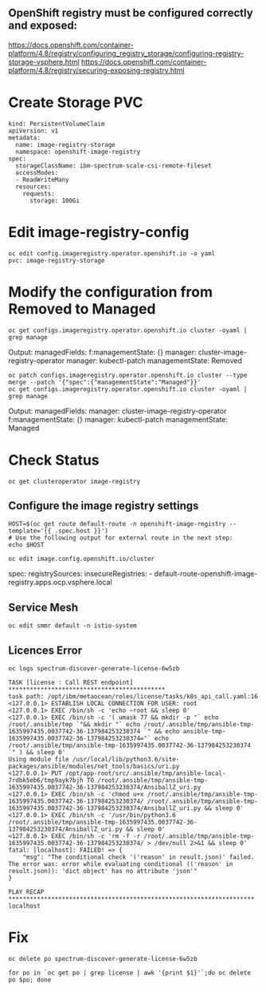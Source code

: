 
## OpenShift registry must be configured correctly and exposed:
https://docs.openshift.com/container-platform/4.8/registry/configuring_registry_storage/configuring-registry-storage-vsphere.html
https://docs.openshift.com/container-platform/4.8/registry/securing-exposing-registry.html


# Create Storage PVC
```
kind: PersistentVolumeClaim
apiVersion: v1
metadata:
  name: image-registry-storage
  namespace: openshift-image-registry
spec:
  storageClassName: ibm-spectrum-scale-csi-remote-fileset
  accessModes:
  - ReadWriteMany
  resources:
    requests:
      storage: 100Gi

```

# Edit image-registry-config
```
oc edit config.imageregistry.operator.openshift.io -o yaml
pvc: image-registry-storage
```

# Modify the configuration from Removed to Managed

```
oc get configs.imageregistry.operator.openshift.io cluster -oyaml | grep manage
```
Output:
  managedFields:
        f:managementState: {}
    manager: cluster-image-registry-operator
    manager: kubectl-patch
  managementState: Removed

```
oc patch configs.imageregistry.operator.openshift.io cluster --type merge --patch '{"spec":{"managementState":"Managed"}}'
oc get configs.imageregistry.operator.openshift.io cluster -oyaml | grep manage
```
Output:
  managedFields:
    manager: cluster-image-registry-operator
        f:managementState: {}
    manager: kubectl-patch
  managementState: Managed

# Check Status
```
oc get clusteroperator image-registry
```
## Configure the image registry settings

```
HOST=$(oc get route default-route -n openshift-image-registry --template='{{ .spec.host }}')
# Use the following output for external route in the next step:
echo $HOST
```

```
oc edit image.config.openshift.io/cluster
```
spec:
  registrySources:
    insecureRegistries:
    - default-route-openshift-image-registry.apps.ocp.vsphere.local


## Service Mesh
```
oc edit smmr default -n istio-system
```

## Licences Error

```
oc logs spectrum-discover-generate-license-6w5zb
```

```
TASK [license : Call REST endpoint] ********************************************
task path: /opt/ibm/metaocean/roles/license/tasks/k8s_api_call.yaml:16
<127.0.0.1> ESTABLISH LOCAL CONNECTION FOR USER: root
<127.0.0.1> EXEC /bin/sh -c 'echo ~root && sleep 0'
<127.0.0.1> EXEC /bin/sh -c '( umask 77 && mkdir -p "` echo /root/.ansible/tmp `"&& mkdir "` echo /root/.ansible/tmp/ansible-tmp-1635997435.0037742-36-137984253230374 `" && echo ansible-tmp-1635997435.0037742-36-137984253230374="` echo /root/.ansible/tmp/ansible-tmp-1635997435.0037742-36-137984253230374 `" ) && sleep 0'
Using module file /usr/local/lib/python3.6/site-packages/ansible/modules/net_tools/basics/uri.py
<127.0.0.1> PUT /opt/app-root/src/.ansible/tmp/ansible-local-7rdbk5eb6/tmp9ayk7bjh TO /root/.ansible/tmp/ansible-tmp-1635997435.0037742-36-137984253230374/AnsiballZ_uri.py
<127.0.0.1> EXEC /bin/sh -c 'chmod u+x /root/.ansible/tmp/ansible-tmp-1635997435.0037742-36-137984253230374/ /root/.ansible/tmp/ansible-tmp-1635997435.0037742-36-137984253230374/AnsiballZ_uri.py && sleep 0'
<127.0.0.1> EXEC /bin/sh -c '/usr/bin/python3.6 /root/.ansible/tmp/ansible-tmp-1635997435.0037742-36-137984253230374/AnsiballZ_uri.py && sleep 0'
<127.0.0.1> EXEC /bin/sh -c 'rm -f -r /root/.ansible/tmp/ansible-tmp-1635997435.0037742-36-137984253230374/ > /dev/null 2>&1 && sleep 0'
fatal: [localhost]: FAILED! => {
    "msg": "The conditional check '('reason' in result.json)' failed. The error was: error while evaluating conditional (('reason' in result.json)): 'dict object' has no attribute 'json'"
}

PLAY RECAP *********************************************************************
localhost
```

# Fix

```
oc delete po spectrum-discover-generate-license-6w5zb
```

```
for po in `oc get po | grep license | awk '{print $1}'`;do oc delete po $po; done
```

